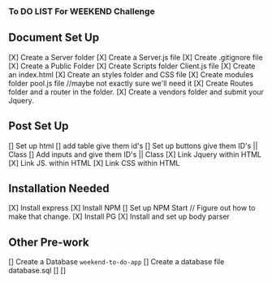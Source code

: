 ### To DO LIST For WEEKEND Challenge 

## Document Set Up 
[X] Create a Server folder
[X] Create a Server.js file
[X] Create .gitignore file
[X] Create a Public Folder
[X] Create Scripts folder Client.js file 
[X] Create an index.html
[X] Create an styles folder and CSS file
[X] Create modules folder pool.js file //maybe not exactly sure we'll need it 
[X] Create Routes folder and a router in the folder. 
[X] Create a vendors folder and submit your Jquery. 

## Post Set Up 
[] Set up html 
[] add table give them id's 
[] Set up buttons give them ID's || Class 
[] Add inputs and give them ID's || Class 
[X] Link Jquery within HTML 
[X] Link JS. within HTML 
[X] Link CSS within HTML 

## Installation Needed
[X] Install express
[X] Install NPM
[] Set up NPM Start // Figure out how to make that change. 
[X] Install PG 
[X] Install and set up body parser

## Other Pre-work
[] Create a Database `weekend-to-do-app`
[] Create a database file database.sql
[]
[]
